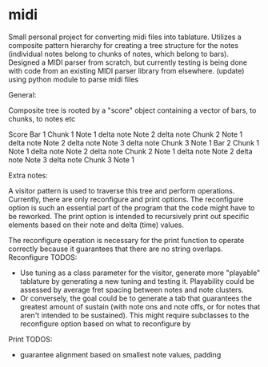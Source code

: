 # midi


Small personal project for converting midi files into tablature. Utilizes a composite pattern hierarchy for creating a tree structure for the notes (individual notes belong to chunks of notes, which belong to bars). 
Designed a MIDI parser from scratch, but currently testing is being done with code from an existing MIDI parser library from elsewhere.
(update) using python module to parse midi files

General:

Composite tree is rooted by a "score" object containing a vector of bars, to chunks, to notes etc

Score
	Bar 1
		Chunk 1
			Note 1
				delta
				note
			Note 2
				delta
				note
		Chunk 2
			Note 1
				delta
				note
			Note 2
				delta
				note
			Note 3
				delta
				note
		Chunk 3
			Note 1
	Bar 2
		Chunk 1
			Note 1
				delta
				note
			Note 2
				delta
				note
		Chunk 2
			Note 1
				delta
				note
			Note 2
				delta
				note
			Note 3
				delta
				note
		Chunk 3
			Note 1
			


Extra notes:

A visitor pattern is used to traverse this tree and perform operations. Currently, there are only reconfigure and print options. The reconfigure option is such an essential part of the program that the code might have to be reworked. The print option is intended to recursively print out specific elements based on their note and delta (time) values.

The reconfigure operation is necessary for the print function to operate correctly because it guarantees that there are no string overlaps.
Reconfigure TODOS:
 - Use tuning as a class parameter for the visitor, generate more "playable" tablature by generating a new tuning and testing it. Playability could be assessed by average fret spacing between notes and note clusters. 
 - Or conversely, the goal could be to generate a tab that guarantees the greatest amount of sustain (with note ons and note offs, or for notes that aren't intended to be sustained). This might require subclasses to the reconfigure option based on what to reconfigure by
 

Print TODOS:
 - guarantee alignment based on smallest note values, padding
